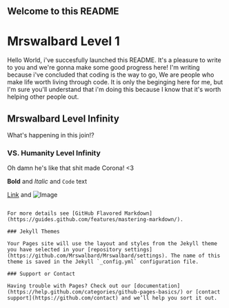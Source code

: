 ## Welcome to this README

# Mrswalbard Level 1
Hello World, i've succesfully launched this README. It's a pleasure to write to you and we're gonna make some good progress here! I'm writing because i've concluded that coding is the way to go, We are people who make life worth living through code.
It is only the beginging here for me, but I'm sure you'll understand that i'm doing this because I know that it's worth helping other people out. 

## Mrswalbard Level Infinity
What's happening in this join!?

### VS. Humanity Level Infinity
Oh damn he's like that shit made Corona!
<3


**Bold** and _Italic_ and `Code` text

[Link](www.soundcloud.com/andreaslowing) and ![Image](src)
```

For more details see [GitHub Flavored Markdown](https://guides.github.com/features/mastering-markdown/).

### Jekyll Themes

Your Pages site will use the layout and styles from the Jekyll theme you have selected in your [repository settings](https://github.com/Mrswalbard/Mrswalbard/settings). The name of this theme is saved in the Jekyll `_config.yml` configuration file.

### Support or Contact

Having trouble with Pages? Check out our [documentation](https://help.github.com/categories/github-pages-basics/) or [contact support](https://github.com/contact) and we’ll help you sort it out.

